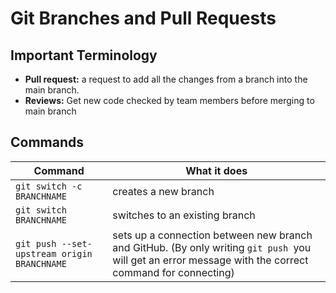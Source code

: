# Git Branches and Pull Requests

## Important Terminology

- **Pull request:** a request to add all the changes from a branch into the main branch.
- **Reviews:** Get new code checked by team members before merging to main branch

## Commands

| Command                                     | What it does                                                                                                                                           |
| ------------------------------------------- | ------------------------------------------------------------------------------------------------------------------------------------------------------ |
| `git switch -c BRANCHNAME `                 | creates a new branch                                                                                                                                   |
| `git switch BRANCHNAME `                    | switches to an existing branch                                                                                                                         |
| `git push --set-upstream origin BRANCHNAME` | sets up a connection between new branch and GitHub. (By only writing `git push `you will get an error message with the correct command for connecting) |
